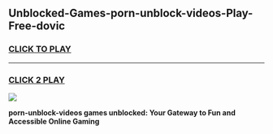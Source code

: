 
## Unblocked-Games-porn-unblock-videos-Play-Free-dovic
<h3>
<a href="https://premium76.site?title=porn-unblock-videos&ref=23A">CLICK TO PLAY</a></h3>
<hr>

<h3>
<a href="https://premium76.site?title=porn-unblock-videos&ref=23A">CLICK 2 PLAY</a>
  
</h3>

<a href="https://premium76.site?title=porn-unblock-videos&ref=23A"><img src="https://clearcache.store/games.png"></a>


**porn-unblock-videos games unblocked: Your Gateway to Fun and Accessible Online Gaming**
